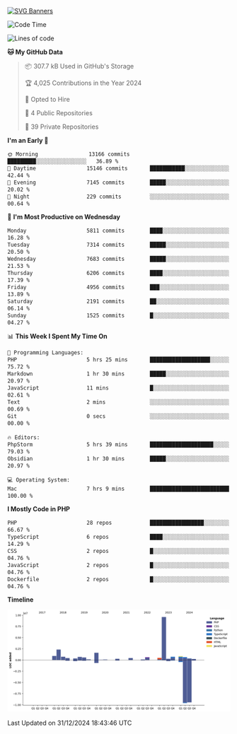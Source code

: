 [![SVG Banners](https://svg-banners.vercel.app/api?type=glitch&text1=Gere_Lajos%F0%9F%92%BB&width=800&height=400)](https://github.com/Akshay090/svg-banners)

<!--START_SECTION:waka-->
![Code Time](http://img.shields.io/badge/Code%20Time-2%2C043%20hrs%2020%20mins-blue)

![Lines of code](https://img.shields.io/badge/From%20Hello%20World%20I%27ve%20Written-21.9%20million%20lines%20of%20code-blue)

**🐱 My GitHub Data** 

> 📦 307.7 kB Used in GitHub's Storage 
 > 
> 🏆 4,025 Contributions in the Year 2024
 > 
> 💼 Opted to Hire
 > 
> 📜 4 Public Repositories 
 > 
> 🔑 39 Private Repositories 
 > 
**I'm an Early 🐤** 

```text
🌞 Morning                13166 commits       █████████░░░░░░░░░░░░░░░░   36.89 % 
🌆 Daytime                15146 commits       ███████████░░░░░░░░░░░░░░   42.44 % 
🌃 Evening                7145 commits        █████░░░░░░░░░░░░░░░░░░░░   20.02 % 
🌙 Night                  229 commits         ░░░░░░░░░░░░░░░░░░░░░░░░░   00.64 % 
```
📅 **I'm Most Productive on Wednesday** 

```text
Monday                   5811 commits        ████░░░░░░░░░░░░░░░░░░░░░   16.28 % 
Tuesday                  7314 commits        █████░░░░░░░░░░░░░░░░░░░░   20.50 % 
Wednesday                7683 commits        █████░░░░░░░░░░░░░░░░░░░░   21.53 % 
Thursday                 6206 commits        ████░░░░░░░░░░░░░░░░░░░░░   17.39 % 
Friday                   4956 commits        ███░░░░░░░░░░░░░░░░░░░░░░   13.89 % 
Saturday                 2191 commits        ██░░░░░░░░░░░░░░░░░░░░░░░   06.14 % 
Sunday                   1525 commits        █░░░░░░░░░░░░░░░░░░░░░░░░   04.27 % 
```


📊 **This Week I Spent My Time On** 

```text
💬 Programming Languages: 
PHP                      5 hrs 25 mins       ███████████████████░░░░░░   75.72 % 
Markdown                 1 hr 30 mins        █████░░░░░░░░░░░░░░░░░░░░   20.97 % 
JavaScript               11 mins             █░░░░░░░░░░░░░░░░░░░░░░░░   02.61 % 
Text                     2 mins              ░░░░░░░░░░░░░░░░░░░░░░░░░   00.69 % 
Git                      0 secs              ░░░░░░░░░░░░░░░░░░░░░░░░░   00.00 % 

🔥 Editors: 
PhpStorm                 5 hrs 39 mins       ████████████████████░░░░░   79.03 % 
Obsidian                 1 hr 30 mins        █████░░░░░░░░░░░░░░░░░░░░   20.97 % 

💻 Operating System: 
Mac                      7 hrs 9 mins        █████████████████████████   100.00 % 
```

**I Mostly Code in PHP** 

```text
PHP                      28 repos            █████████████████░░░░░░░░   66.67 % 
TypeScript               6 repos             ████░░░░░░░░░░░░░░░░░░░░░   14.29 % 
CSS                      2 repos             █░░░░░░░░░░░░░░░░░░░░░░░░   04.76 % 
JavaScript               2 repos             █░░░░░░░░░░░░░░░░░░░░░░░░   04.76 % 
Dockerfile               2 repos             █░░░░░░░░░░░░░░░░░░░░░░░░   04.76 % 
```



**Timeline**

![Lines of Code chart](https://raw.githubusercontent.com/gere-lajos/gere-lajos/main/assets/bar_graph.png)


 Last Updated on 31/12/2024 18:43:46 UTC
<!--END_SECTION:waka-->
